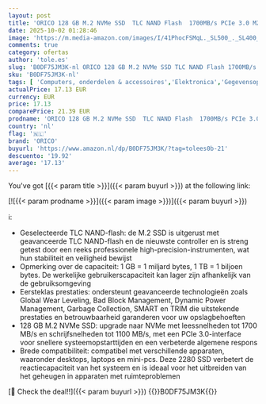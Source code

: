 ```yaml
---
layout: post
title: 'ORICO 128 GB M.2 NVMe SSD  TLC NAND Flash  1700MB/s PCIe 3.0 M2 2280 SSD  interne solid-state drive compatibel met desktop-laptop - D10'
date: 2025-10-02 01:28:46
image: 'https://m.media-amazon.com/images/I/41PhocFSMqL._SL500_._SL400_.jpg'
comments: true
category: ofertas
author: 'tole.es'
slug: 'B0DF75JM3K-nl ORICO 128 GB M.2 NVMe SSD TLC NAND Flash 1700MB/s PCIe 3.0...'
sku: 'B0DF75JM3K-nl'
tags: [ 'Computers, onderdelen & accessoires','Elektronica','Gegevensopslag','Interne SSDs','Interne dataopslag','orico','🇳🇱', ]
actualPrice: 17.13 EUR
currency: EUR
price: 17.13
comparePrice: 21.39 EUR
prodname: 'ORICO 128 GB M.2 NVMe SSD  TLC NAND Flash  1700MB/s PCIe 3.0 M2 2280 SSD  interne solid-state drive compatibel met desktop-laptop - D10'
country: 'nl'
flag: '🇳🇱'
brand: 'ORICO'
buyurl: 'https://www.amazon.nl/dp/B0DF75JM3K/?tag=tolees0b-21'
descuento: '19.92'
average: '17.13'
---
```


You've got [{{< param title >}}]({{< param buyurl >}}) at the following link:

[![{{< param prodname >}}]({{< param image >}})]({{< param buyurl >}})

ℹ️:

- Geselecteerde TLC NAND-flash: de M.2 SSD is uitgerust met geavanceerde TLC NAND-flash en de nieuwste controller en is streng getest door een reeks professionele high-precision-instrumenten, wat hun stabiliteit en veiligheid bewijst
- Opmerking over de capaciteit: 1 GB = 1 miljard bytes, 1 TB = 1 biljoen bytes. De werkelijke gebruikerscapaciteit kan lager zijn afhankelijk van de gebruiksomgeving
- Eersteklas prestaties: ondersteunt geavanceerde technologieën zoals Global Wear Leveling, Bad Block Management, Dynamic Power Management, Garbage Collection, SMART en TRIM die uitstekende prestaties en betrouwbaarheid garanderen voor uw opslagbehoeften
- 128 GB M.2 NVMe SSD: upgrade naar NVMe met leessnelheden tot 1700 MB/s en schrijfsnelheden tot 1100 MB/s, met een PCIe 3.0-interface voor snellere systeemopstarttijden en een verbeterde algemene respons
- Brede compatibiliteit: compatibel met verschillende apparaten, waaronder desktops, laptops en mini-pcs. Deze 2280 SSD verbetert de reactiecapaciteit van het systeem en is ideaal voor het uitbreiden van het geheugen in apparaten met ruimteproblemen

[🛒 Check the deal!!]({{< param buyurl >}})
{{<world>}}B0DF75JM3K{{</world>}}
